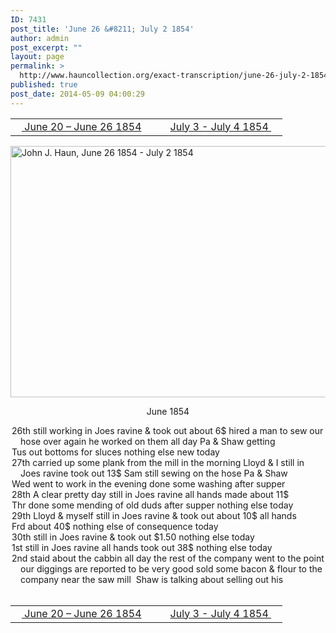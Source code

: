 ```yaml
---
ID: 7431
post_title: 'June 26 &#8211; July 2 1854'
author: admin
post_excerpt: ""
layout: page
permalink: >
  http://www.hauncollection.org/exact-transcription/june-26-july-2-1854/
published: true
post_date: 2014-05-09 04:00:29
---
```

<table style="width: 100%;" align="center">
<tbody>
<tr>
<td width="50%"><a title="June 20 – June 26 1854" href="http://www.hauncollection.org/version-2/version-ii-series-i/june-20-june-26-1854/"><img src="https://lh3.googleusercontent.com/-EFJpxxNiPNw/VqgtWBCZrMI/AAAAAAAAAFU/WfY4lPFWWkg/s800-Ic42/Soeb-Plain-Arrows-8-10px.png" alt="" width="10" height="10" /> June 20 – June 26 1854</a></td>
<td style="text-align: right;"><a title="July 3 – July 4 1854" href="http://www.hauncollection.org/version-2/version-ii-series-i/july-3-july-4-1854/"> July 3 - July 4 1854 <img src="https://lh3.googleusercontent.com/-67k0cYlpXHw/VqgtWKz1MXI/AAAAAAAAAFU/k9PW_Piyurk/s800-Ic42/Soeb-Plain-Arrows-5-10px.png" alt="" width="10" height="10" /></a></td>
</tr>
</tbody>
</table>
<a href="http://www.hauncollection.org/wp-content/uploads/John Haun/JJH_039_June 26 1854 - July 2 1854.JPG" target="_blank" rel="noopener"><img class="alignnone wp-image-2269 size-large" src="http://www.hauncollection.org/wp-content/uploads/John Haun/JJH_039_June 26 1854 - July 2 1854-1024x682.jpg" alt="John J. Haun, June 26 1854 - July 2 1854" width="604" height="402" /></a>
<p style="text-align: center;">June 1854</p>

<div style="text-indent: -1em; padding-left: 16px;">26th still working in Joes ravine &amp; took out about 6$ hired a man to
sew our hose over again he worked on them all day Pa &amp; Shaw getting</div>
<div style="text-indent: -1em; padding-left: 16px;">Tus out bottoms for sluces nothing else new today</div>
<div style="text-indent: -1em; padding-left: 16px;">27th carried up some plank from the mill in the morning Lloyd &amp; I still
in Joes ravine took out 13$ Sam still sewing on the hose Pa &amp; Shaw</div>
<div style="text-indent: -1em; padding-left: 16px;">Wed went to work in the evening done some washing after supper</div>
<div style="text-indent: -1em; padding-left: 16px;">28th A clear pretty day still in Joes ravine all hands made about 11$</div>
<div style="text-indent: -1em; padding-left: 16px;">Thr done some mending of old duds after supper nothing else today</div>
<div style="text-indent: -1em; padding-left: 16px;">29th Lloyd &amp; myself still in Joes ravine &amp; took out about 10$ all hands</div>
<div style="text-indent: -1em; padding-left: 16px;">Frd about 40$ nothing else of consequence today</div>
<div style="text-indent: -1em; padding-left: 16px;">30th still in Joes ravine &amp; took out $1.50 nothing else today</div>
<div style="text-indent: -1em; padding-left: 16px;">1st still in Joes ravine all hands took out 38$ nothing else today</div>
<div style="text-indent: -1em; padding-left: 16px;">2nd staid about the cabbin all day the rest of the company went to the
point our diggings are reported to be very good sold some bacon &amp;
flour to the company near the saw mill  Shaw is talking about selling out his</div>
&nbsp;
<table style="width: 100%;" align="center">
<tbody>
<tr>
<td width="50%"><a title="June 20 – June 26 1854" href="http://www.hauncollection.org/version-2/version-ii-series-i/june-20-june-26-1854/"><img src="https://lh3.googleusercontent.com/-EFJpxxNiPNw/VqgtWBCZrMI/AAAAAAAAAFU/WfY4lPFWWkg/s800-Ic42/Soeb-Plain-Arrows-8-10px.png" alt="" width="10" height="10" /> June 20 – June 26 1854</a></td>
<td style="text-align: right;"><a title="July 3 – July 4 1854" href="http://www.hauncollection.org/version-2/version-ii-series-i/july-3-july-4-1854/"> July 3 - July 4 1854 <img src="https://lh3.googleusercontent.com/-67k0cYlpXHw/VqgtWKz1MXI/AAAAAAAAAFU/k9PW_Piyurk/s800-Ic42/Soeb-Plain-Arrows-5-10px.png" alt="" width="10" height="10" /></a></td>
</tr>
</tbody>
</table>